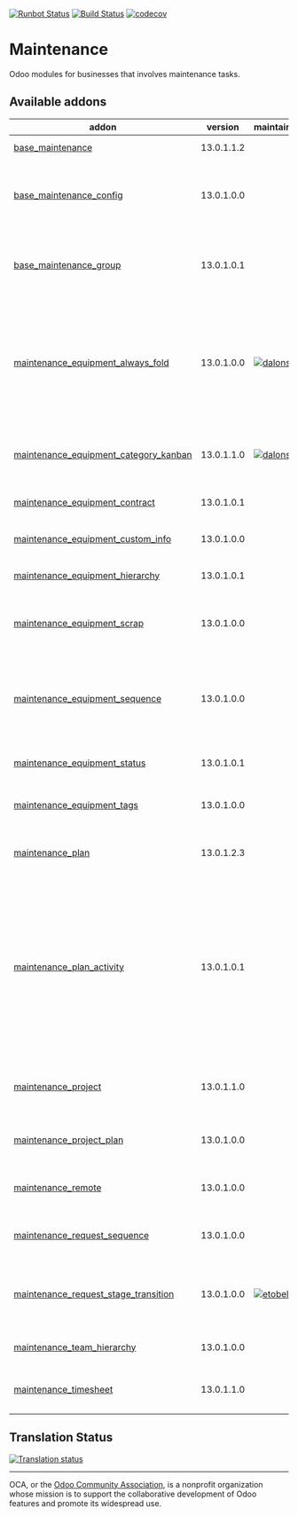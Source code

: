 [![Runbot Status](https://runbot.odoo-community.org/runbot/badge/flat/240/13.0.svg)](https://runbot.odoo-community.org/runbot/repo/github-com-oca-maintenance-240)
[![Build Status](https://travis-ci.org/OCA/maintenance.svg?branch=13.0)](https://travis-ci.org/OCA/maintenance)
[![codecov](https://codecov.io/gh/OCA/maintenance/branch/13.0/graph/badge.svg)](https://codecov.io/gh/OCA/maintenance)

# Maintenance

Odoo modules for businesses that involves maintenance tasks.

[//]: # (addons)

Available addons
----------------
addon | version | maintainers | summary
--- | --- | --- | ---
[base_maintenance](base_maintenance/) | 13.0.1.1.2 |  | Base Maintenance
[base_maintenance_config](base_maintenance_config/) | 13.0.1.0.0 |  | Provides general settings for the Maintenance App
[base_maintenance_group](base_maintenance_group/) | 13.0.1.0.1 |  | Provides base access groups for the Maintenance App
[maintenance_equipment_always_fold](maintenance_equipment_always_fold/) | 13.0.1.0.0 | [![dalonsod](https://github.com/dalonsod.png?size=30px)](https://github.com/dalonsod) | Equipment categories will always be folded if I indicate it with an always_fold Boolean; if not, let him behave as before
[maintenance_equipment_category_kanban](maintenance_equipment_category_kanban/) | 13.0.1.1.0 | [![dalonsod](https://github.com/dalonsod.png?size=30px)](https://github.com/dalonsod) | Sets kanban category groping by default for equipments
[maintenance_equipment_contract](maintenance_equipment_contract/) | 13.0.1.0.1 |  | Manage equipment contracts
[maintenance_equipment_custom_info](maintenance_equipment_custom_info/) | 13.0.1.0.0 |  | Add custom info in equipments
[maintenance_equipment_hierarchy](maintenance_equipment_hierarchy/) | 13.0.1.0.1 |  | Manage equipment hierarchy
[maintenance_equipment_scrap](maintenance_equipment_scrap/) | 13.0.1.0.0 |  | Enhance the functionality for Scrapping Equipments
[maintenance_equipment_sequence](maintenance_equipment_sequence/) | 13.0.1.0.0 |  | Adds sequence to maintenance equipment defined in the equipment's category
[maintenance_equipment_status](maintenance_equipment_status/) | 13.0.1.0.1 |  | Maintenance Equipment Status
[maintenance_equipment_tags](maintenance_equipment_tags/) | 13.0.1.0.0 |  | Adds category tags to equipment
[maintenance_plan](maintenance_plan/) | 13.0.1.2.3 |  | Extends preventive maintenance planning
[maintenance_plan_activity](maintenance_plan_activity/) | 13.0.1.0.1 |  | This module allows defining in the maintenance plan activities that will be created once the maintenance requests are created as a consequence of the plan itself.
[maintenance_project](maintenance_project/) | 13.0.1.1.0 |  | Adds projects to maintenance equipments and requests
[maintenance_project_plan](maintenance_project_plan/) | 13.0.1.0.0 |  | Adds project and task to a Maintenance Plan
[maintenance_remote](maintenance_remote/) | 13.0.1.0.0 |  | Define remote on maintenance request
[maintenance_request_sequence](maintenance_request_sequence/) | 13.0.1.0.0 |  | Adds sequence to maintenance requests
[maintenance_request_stage_transition](maintenance_request_stage_transition/) | 13.0.1.0.0 | [![etobella](https://github.com/etobella.png?size=30px)](https://github.com/etobella) | Manage transition visibility and management between stages
[maintenance_team_hierarchy](maintenance_team_hierarchy/) | 13.0.1.0.0 |  | Create hierarchies on teams
[maintenance_timesheet](maintenance_timesheet/) | 13.0.1.1.0 |  | Adds timesheets to maintenance requests

[//]: # (end addons)

## Translation Status

[![Translation status](https://translation.odoo-community.org/widgets/maintenance-13-0/-/multi-auto.svg)](https://translation.odoo-community.org/engage/maintenance-13-0/?utm_source=widget)

----
OCA, or the [Odoo Community Association](http://odoo-community.org/), is a nonprofit organization whose
mission is to support the collaborative development of Odoo features and
promote its widespread use.
